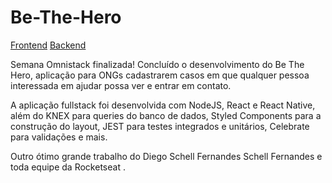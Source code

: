 # Be-The-Hero

[Frontend](https://bethehero777.netlify.app/)
[Backend](https://be-the-hero777.herokuapp.com/)

Semana Omnistack finalizada! Concluído o desenvolvimento do Be The Hero, aplicação para ONGs cadastrarem casos em que qualquer pessoa interessada em ajudar possa ver e entrar em contato. 

A aplicação fullstack foi desenvolvida com NodeJS, React e React Native, além do KNEX para queries do banco de dados, Styled Components para a construção do layout, JEST para testes integrados e unitários, Celebrate para validações e mais. 

Outro ótimo grande trabalho do Diego Schell Fernandes  Schell Fernandes e toda equipe da Rocketseat .
